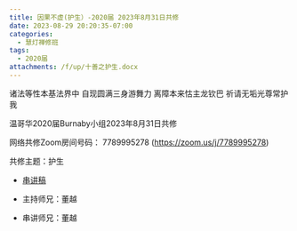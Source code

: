 ```yaml
---
title: 因果不虚(护生）-2020届 2023年8月31日共修
date: 2023-08-29 20:20:35-07:00
categories:
  - 慧灯禅修班
tags:
  - 2020届
attachments: /f/up/十善之护生.docx
---
```

诸法等性本基法界中 自现圆满三身游舞力
离障本来怙主龙钦巴 祈请无垢光尊常护我

温哥华2020届Burnaby小组2023年8月31日共修

网络共修Zoom房间号码： 7789995278 (<https://zoom.us/j/7789995278>)

共修主题：护生
* [串讲稿](/f/up/十善之护生.docx)

* 主持师兄：董越
* 串讲师兄：董越